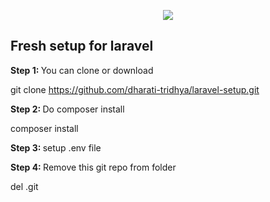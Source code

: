 <p align="center"><img src="https://laravel.com/assets/img/components/logo-laravel.svg"></p>

## Fresh setup for laravel

<b> Step 1: </b> You can clone or download

git clone https://github.com/dharati-tridhya/laravel-setup.git

<b> Step 2: </b> Do composer install 

composer install

<b> Step 3: </b> setup .env file

<b> Step 4: </b> Remove this git repo from folder

del .git
